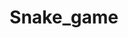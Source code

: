 ---
title: Snake_game
description: Snake game, a classic arcade, challenges players to control a growing snake, avoiding collisions and eating food to survive. How long can you grow?
link: https://github.com/Gyanthakur/snakegame.github.io and deployment(https://gyanthakur.github.io/snakegame.github.io/)
tech stack: html, css, javascript
github profile link: https://github.com/Gyanthakur
---
